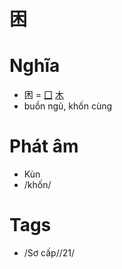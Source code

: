 # 困

# Nghĩa
* 困 = [囗](囗.md) [木](木.md)
* buồn ngủ, khốn cùng

# Phát âm
* Kùn
*  /khốn/

# Tags
* /Sơ cấp//21/

